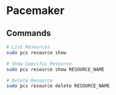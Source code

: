 # Pacemaker

## Commands
```bash
# List Resources
sudo pcs resource show

# Show Specific Resource
sudo pcs resource show RESOURCE_NAME

# Delete Resource
sudo pcs resource delete RESOURCE_NAME
```
